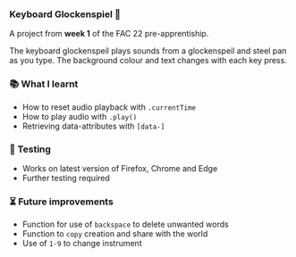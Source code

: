 ### Keyboard Glockenspiel 🎹

A project from **week 1** of the FAC 22 pre-apprentiship.

The keyboard glockenspeil plays sounds from a glockenspeil and steel pan as you type. The background colour and text changes with each key press. 

### 📚 What I learnt
- How to reset audio playback with `.currentTime`
- How to play audio with `.play()`
- Retrieving data-attributes with `[data-]`

### 🦺 Testing
- Works on latest version of Firefox, Chrome and Edge
- Further testing required

### ⏳ Future improvements
- Function for use of `backspace` to delete unwanted words
- Function to `copy` creation and share with the world
- Use of `1-9` to change instrument
